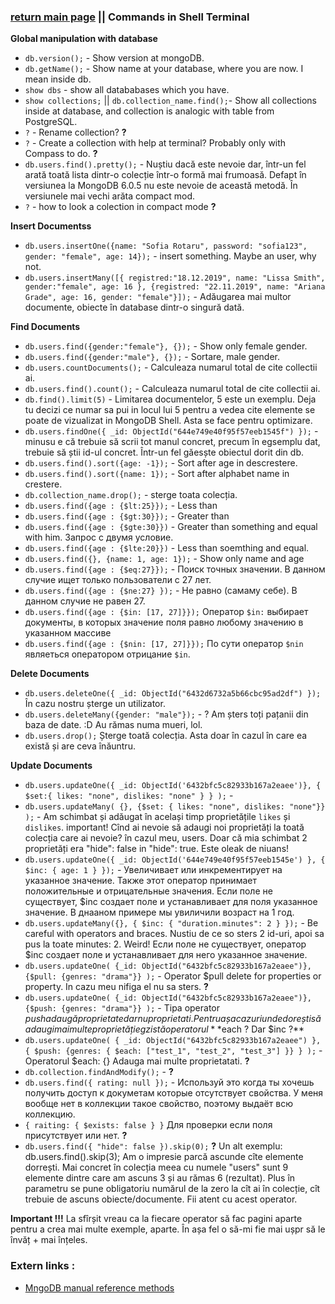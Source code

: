 ### [return main page](../README.md) || Commands in Shell Terminal 

**Global manipulation with database**
* `db.version();` - Show version at mongoDB.
* `db.getName();` - Show name at your database, where you are now. I mean inside db.
* `show dbs` - show all datababases which you have.
* `show collections;` || `db.collection_name.find();`- Show all collections inside at database, and collection is analogic with table from PostgreSQL.
* `?` - Rename collection? **?**
* `?` - Create a collection with help at terminal? Probably only with Compass to do. **?**
* `db.users.find().pretty();` - Nuștiu dacă este nevoie dar, într-un fel arată toată lista dintr-o colecție într-o formă mai frumoasă. Defapt în versiunea la MongoDB 6.0.5 nu este nevoie de această metodă. În versiunele mai vechi arăta compact mod.
* `?` - how to look a colection in compact mode **?**

**Insert Documentss**
* `db.users.insertOne({name: "Sofia Rotaru", password: "sofia123", gender: "female", age: 14});` - insert something. Maybe an user, why not.
* `db.users.insertMany([{ registred:"18.12.2019", name: "Lissa Smith", gender:"female", age: 16 }, {registred: "22.11.2019", name: "Ariana Grade", age: 16, gender: "female"}]);` - Adăugarea mai multor documente, obiecte în database dintr-o singură dată.

**Find Documents**
* `db.users.find({gender:"female"}, {});` - Show only female gender.
* `db.users.find({gender:"male"}, {});` - Sortare, male gender.
* `db.users.countDocuments();` - Calculeaza numarul total de cite collectii ai.
* `db.users.find().count();` - Calculeaza numarul total de cite collectii ai.
* `db.find().limit(5)` - Limitarea documentelor, 5 este un exemplu. Deja tu decizi ce numar sa pui in locul lui 5 pentru a vedea cite elemente se poate de vizualizat in MongoDB Shell. Asta se face pentru optimizare.
* `db.users.findOne({ _id: ObjectId("644e749e40f95f57eeb1545f") });` - minusu e că trebuie să scrii tot manul concret, precum în egsemplu dat, trebuie să știi id-ul concret. Într-un fel găesște obiectul dorit din db.
* `db.users.find().sort({age: -1});` - Sort after age in descrestere.
* `db.users.find().sort({name: 1});` - Sort after alphabet name in crestere. 
* `db.collection_name.drop();` - sterge toata colecția.
* `db.users.find({age : {$lt:25}});` - Less than
* `db.users.find({age : {$gt:30}});` - Greater than
* `db.users.find({age : {$gte:30}})` - Greater than something and equal with him. Запрос с двумя условие.
* `db.users.find({age : {$lte:20}})` - Less than soemthing and equal.
* `db.users.find({}, {name: 1, age: 1});` - Show only name and age
* `db.users.find({age : {$eq:27}});` - Поиск точных значении. В данном случие ищет только пользователи с 27 лет. 
* `db.users.find({age : {$ne:27} });` - Не равно (самаму себе). В данном случие не равен 27.
* `db.users.find({age : {$in: [17, 27]}});` Оператор `$in:` выбирает документы, в которых значение поля равно любому значению в указанном массиве
* `db.users.find({age : {$nin: [17, 27]}});` По сути оператор `$nin` являеться оператором отрицание `$in`.

**Delete Documents**
* `db.users.deleteOne({ _id: ObjectId("6432d6732a5b66cbc95ad2df") });` În cazu nostru șterge un utilizator.
* `db.users.deleteMany({gender: "male"});` - ? Am șters toți pațanii din baza de date. :D Au rămas numa mueri, lol. 
* `db.users.drop();` Șterge toată colecția. Asta doar în cazul în care ea există și are ceva înăuntru.

**Update Documents**
* `db.users.updateOne({ _id: ObjectId('6432bfc5c82933b167a2eaee')}, { $set:{ likes: "none", dislikes: "none" } } );` - 
* `db.users.updateMany( {}, {$set: { likes: "none", dislikes: "none"}} );` - Am schimbat și adăugat în același timp proprietățile `likes` și `dislikes`. important! Cînd ai nevoie să adaugi noi proprietăți la toată colecția care ai nevoie? în cazul meu, users. Doar că mia schimbat 2 proprietăți era "hide": false in "hide": true. Este oleak de niuans!
* `db.users.updateOne({ _id: ObjectId('644e749e40f95f57eeb1545e') }, { $inc: { age: 1 } });`  - Увеличивает или инкрементирует на указанное значение. Также этот оператор принимает положительные и отрицательные значения. Если поле не существует, $inc создает поле и устанавливает для поля указанное значение. В днааном примере мы увиличили возраст на 1 год.
* `db.users.updateMany({}, { $inc: { "duration.minutes": 2 } });` - Be careful with operators and braces. Nustiu de ce so sters 2 id-uri, apoi sa pus la toate minutes: 2. Weird! Если поле не существует, оператор $inc создает поле и устанавливает для него указанное значение.
* `db.users.updateOne( {_id: ObjectId("6432bfc5c82933b167a2eaee")}, {$pull: {genres: "drama"}} );` -  Operator $pull delete for properties or property. In cazu meu nifiga el nu sa sters. **?**
* `db.users.updateOne( {_id: ObjectId("6432bfc5c82933b167a2eaee")}, {$push: {genres: "drama"}} );` - Tipa operator $push adaugă proprietate dar nu proprietati. Pentru așa cazuri unde dorești să adaugi mai multe proprietăți egzistă operatorul **$each ? Dar $inc ?** 
* `db.users.updateOne( { _id: ObjectId("6432bfc5c82933b167a2eaee") }, { $push: {genres: { $each: ["test_1", "test_2", "test_3"] }} } );` - Operatorul $each: {} Adauga mai multe proprietatati. **?**
* `db.collection.findAndModify();` - **?**
* `db.users.find({ rating: null });` - Используй это когда ты хочешь получить доступ к докуметам которые отсутствует свойства. У меня вообще нет в коллекции такое свойство, поэтому выдаёт всю коллекцию.
* `{ raiting: { $exists: false } }` Для проверки если поля присутствует или нет. **?**
* `db.users.find({ "hide": false }).skip(0);` **?** Un alt exemplu: db.users.find().skip(3); Am o impresie parcă ascunde cîte elemente dorrești. Mai concret în colecția meea cu numele "users" sunt 9 elemente dintre care am ascuns 3 și au rămas 6 (rezultat). Plus în parametru se pune obligatoriu numărul de la zero la cît ai în colecție, cît trebuie de ascuns obiecte/documente. Fii atent cu acest operator.

**Important !!!** La sfîrșit vreau ca la fiecare operator să fac pagini aparte pentru a crea mai multe exemple, aparte. În așa fel o să-mi fie mai ușpr să le învăț + mai înțeles.

### Extern links :
* [MngoDB manual reference methods](https://docs.mongodb.com/manual/reference/method/js-database/)
